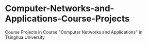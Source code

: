 # Computer-Networks-and-Applications-Course-Projects

Course Projects in Course "Computer Networks and Applications" in Tsinghua University

